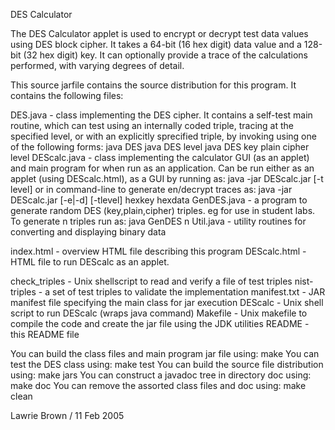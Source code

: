 DES Calculator

The DES Calculator applet is used to encrypt or decrypt test data values
using DES block cipher.  It takes a 64-bit (16 hex digit) data value
and a 128-bit (32 hex digit) key.  It can optionally provide a trace
of the calculations performed, with varying degrees of detail.

This source jarfile contains the source distribution for this program.
It contains the following files:

DES.java	- class implementing the DES cipher.
		  It contains a self-test main routine, which can test
		  using an internally coded triple, tracing at the 
		  specified level, or with an explicitly sprecified triple,
		  by invoking using one of the following forms:
		      java DES
		      java DES level
		      java DES key plain cipher level
DEScalc.java	- class implementing the calculator GUI (as an applet)
		  and main program for when run as an application.
		  Can be run either as an applet (using DEScalc.html),
		  as a GUI by running as:
		      java -jar DEScalc.jar [-t level]
		  or in command-line to generate en/decrypt traces as:
		      java -jar DEScalc.jar [-e|-d] [-tlevel] hexkey hexdata
GenDES.java	- a program to generate random DES (key,plain,cipher)
		  triples. eg for use in student labs.
		  To generate n triples run as:
		      java GenDES n
Util.java	- utility routines for converting and displaying binary data

index.html	- overview HTML file describing this program
DEScalc.html	- HTML file to run DEScalc as an applet.

check_triples	- Unix shellscript to read and verify a file of test triples
nist-triples	- a set of test triples to validate the implementation
manifest.txt	- JAR manifest file specifying the main class for jar execution
DEScalc	- Unix shell script to run DEScalc (wraps java command)
Makefile	- Unix makefile to compile the code and create the jar
		  file using the JDK utilities
README		- this README file

You can build the class files and main program jar file using:
	make
You can test the DES class using:
	make test
You can build the source file distribution using:
	make jars
You can construct a javadoc tree in directory doc using:
	make doc
You can remove the assorted class files and doc using:
	make clean

Lawrie Brown / 11 Feb 2005

